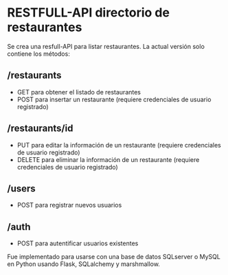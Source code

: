 # RESTFULL-API directorio de restaurantes
Se crea una resfull-API para listar restaurantes.
La actual versión solo contiene los métodos: 
## /restaurants
* GET para obtener el listado de restaurantes
* POST para insertar un restaurante (requiere credenciales de usuario registrado)
## /restaurants/id
* PUT para editar la información de un restaurante (requiere credenciales de usuario registrado)
* DELETE para eliminar la información de un restaurante (requiere credenciales de usuario registrado)
## /users
* POST para registrar nuevos usuarios
## /auth
* POST para autentificar usuarios existentes

Fue implementado para usarse con una base de datos SQLserver o MySQL en Python usando Flask, SQLalchemy y marshmallow.